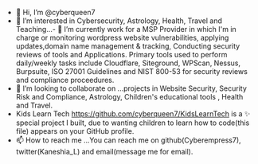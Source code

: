 - 👋 Hi, I’m @cyberqueen7
- 👀 I’m interested in Cybersecurity, Astrology, Health, Travel and Teaching...- 🌱 I’m currently work for a MSP Provider in which I'm in charge or monitoring wordpress website vulnerabilities, applying updates,domain name management & tracking, Conducting security reviews of tools and Applications. Primary tools used to perform daily/weekly tasks include Cloudflare, Siteground, WPScan, Nessus, Burpsuite, ISO 27001 Guidelines and NIST 800-53 for security reviews and compliance proceedures.
- 💞️ I’m looking to collaborate on ...projects in Website Security, Security Risk and Compliance, Astrology, Children's educational tools , Health and Travel.
- Kids Learn Tech https://github.com/cyberqueen7/KidsLearnTech  is  a ✨ special project I built, due to wanting children to learn how to code(this file) appears on your GitHub profile.
- 📫 How to reach me ...You can reach me on github(Cyberempress7), twitter(Kaneshia_L) and email(message me for email).



